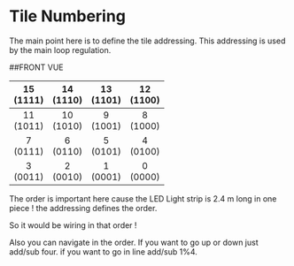 # Tile Numbering
The main point here is to define the tile addressing. 
This addressing is used by the main loop regulation.


  ##FRONT VUE

| 15<br>(1111) | 14<br>(1110) | 13<br>(1101) | 12<br>(1100) |
|:------------:|:------------:|:------------:|:------------:|
| 11<br>(1011) | 10<br>(1010) |  9<br>(1001) |  8<br>(1000) |
|  7<br>(0111) |  6<br>(0110) |  5<br>(0101) |  4<br>(0100) |
|  3<br>(0011) |  2<br>(0010) |  1<br>(0001) |  0<br>(0000) |

The order is important here cause the LED Light strip is 
2.4 m long in one piece ! the addressing defines the order.

So it would be wiring in that order !

Also you can navigate in the order. 
If you want to go up or down just add/sub four.
if you want to go in line add/sub 1%4.

